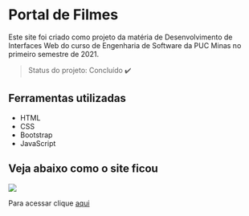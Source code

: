 # Portal de Filmes
Este site foi criado como projeto da matéria de Desenvolvimento de Interfaces Web do curso de Engenharia de Software da PUC Minas no primeiro semestre de 2021.

> Status do projeto: Concluído :heavy_check_mark:

## Ferramentas utilizadas
- HTML
- CSS
- Bootstrap
- JavaScript

## Veja abaixo como o site ficou

<img src="img/site_printo.png">

Para acessar clique <a target="_blank" href="https://raqcalazans.github.io/PortalDeFilmes/">aqui</a>
